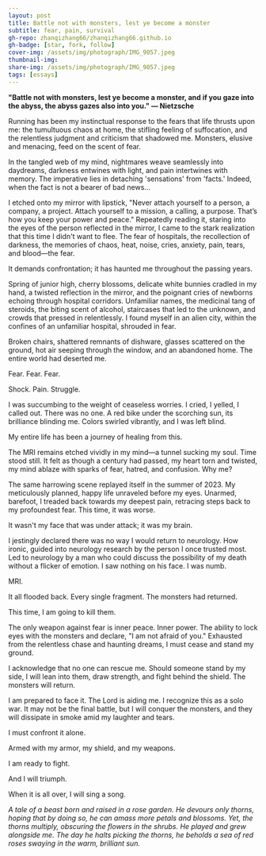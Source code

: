 ```yaml
---
layout: post
title: Battle not with monsters, lest ye become a monster
subtitle: fear, pain, survival 
gh-repo: zhanqizhang66/zhanqizhang66.github.io
gh-badge: [star, fork, follow]
cover-img: /assets/img/photograph/IMG_9057.jpeg
thumbnail-img:
share-img: /assets/img/photograph/IMG_9057.jpeg
tags: [essays]
---
```

**"Battle not with monsters, lest ye become a monster, and if you gaze into the abyss, the abyss gazes also into you." — Nietzsche**

Running has been my instinctual response to the fears that life thrusts upon me: the tumultuous chaos at home, the stifling feeling of suffocation, and the relentless judgment and criticism that shadowed me. Monsters, elusive and menacing, feed on the scent of fear.

In the tangled web of my mind, nightmares weave seamlessly into daydreams, darkness entwines with light, and pain intertwines with memory. The imperative lies in detaching 'sensations' from 'facts.' Indeed, when the fact is not a bearer of bad news...

I etched onto my mirror with lipstick, "Never attach yourself to a person, a company, a project. Attach yourself to a mission, a calling, a purpose. That’s how you keep your power and peace." Repeatedly reading it, staring into the eyes of the person reflected in the mirror, I came to the stark realization that this time I didn't want to flee. The fear of hospitals, the recollection of darkness, the memories of chaos, heat, noise, cries, anxiety, pain, tears, and blood—the fear.

It demands confrontation; it has haunted me throughout the passing years.

Spring of junior high, cherry blossoms, delicate white bunnies cradled in my hand, a twisted reflection in the mirror, and the poignant cries of newborns echoing through hospital corridors. Unfamiliar names, the medicinal tang of steroids, the biting scent of alcohol, staircases that led to the unknown, and crowds that pressed in relentlessly. I found myself in an alien city, within the confines of an unfamiliar hospital, shrouded in fear.

Broken chairs, shattered remnants of dishware, glasses scattered on the ground, hot air seeping through the window, and an abandoned home. The entire world had deserted me.

Fear. Fear. Fear.

Shock. Pain. Struggle.

I was succumbing to the weight of ceaseless worries. I cried, I yelled, I called out. There was no one. A red bike under the scorching sun, its brilliance blinding me. Colors swirled vibrantly, and I was left blind. 

My entire life has been a journey of healing from this. 

The MRI remains etched vividly in my mind—a tunnel sucking my soul. Time stood still. It felt as though a century had passed, my heart torn and twisted, my mind ablaze with sparks of fear, hatred, and confusion. Why me?

The same harrowing scene replayed itself in the summer of 2023. My meticulously planned, happy life unraveled before my eyes. Unarmed, barefoot, I treaded back towards my deepest pain, retracing steps back to my profoundest fear. This time, it was worse.

It wasn't my face that was under attack; it was my brain.

I jestingly declared there was no way I would return to neurology. How ironic, guided into neurology research by the person I once trusted most. Led to neurology by a man who could discuss the possibility of my death without a flicker of emotion. I saw nothing on his face. I was numb.

MRI.

It all flooded back. Every single fragment. The monsters had returned.

This time, I am going to kill them.

The only weapon against fear is inner peace. Inner power. The ability to lock eyes with the monsters and declare, "I am not afraid of you." Exhausted from the relentless chase and haunting dreams, I must cease and stand my ground.

I acknowledge that no one can rescue me. Should someone stand by my side, I will lean into them, draw strength, and fight behind the shield. The monsters will return.

I am prepared to face it. The Lord is aiding me. I recognize this as a solo war. It may not be the final battle, but I will conquer the monsters, and they will dissipate in smoke amid my laughter and tears.

I must confront it alone.

Armed with my armor, my shield, and my weapons.

I am ready to fight.

And I will triumph.

When it is all over, I will sing a song.

*A tale of a beast born and raised in a rose garden. He devours only thorns, hoping that by doing so, he can amass more petals and blossoms. Yet, the thorns multiply, obscuring the flowers in the shrubs. He played and grew alongside me. The day he halts picking the thorns, he beholds a sea of red roses swaying in the warm, brilliant sun.*
